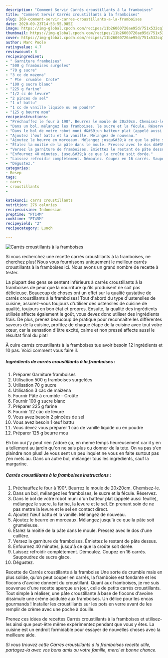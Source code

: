 ```yaml
---
description: "Comment Servir Carrés croustillants à la framboises"
title: "Comment Servir Carrés croustillants à la framboises"
slug: 269-comment-servir-carres-croustillants-a-la-framboises
date: 2020-09-23T14:53:55.985Z
image: https://img-global.cpcdn.com/recipes/11b26060720ae95d/751x532cq70/carres-croustillants-a-la-framboises-photo-principale-de-la-recette.jpg
thumbnail: https://img-global.cpcdn.com/recipes/11b26060720ae95d/751x532cq70/carres-croustillants-a-la-framboises-photo-principale-de-la-recette.jpg
cover: https://img-global.cpcdn.com/recipes/11b26060720ae95d/751x532cq70/carres-croustillants-a-la-framboises-photo-principale-de-la-recette.jpg
author: Marc Poole
ratingvalue: 4.7
reviewcount: 8
recipeingredient:
- " Garniture framboises"
- "500 g framboises surgeles"
- "70 g sucre"
- "3 cc de mazena"
- " Pte  crumble  Crote"
- "100 g sucre blanc"
- "225 g farine"
- "1/2 cc de levure"
- "2 pinces de sel"
- "1 uf battu"
- "1 cc de vanille liquide ou en poudre"
- "125 g beurre mou"
recipeinstructions:
- "Préchauffez le four à 190°. Beurrez le moule de 20x20cm. Chemisez-le."
- "Dans un bol, mélangez les framboises, le sucre et la fécule. Réservez."
- "Dans le bol de votre robot muni d&#39;un batteur plat (appelé aussi feuille), mélangez le sucre, la farine, la levure et le sel. En prenant soin de ne pas mettre la levure et le sel en contact direct."
- "Ajoutez l’œuf battu et la vanille. Mélangez de nouveau."
- "Ajoutez le beurre en morceaux. Mélangez jusqu&#39;à ce que la pâte soit grumeleuse."
- "Étalez la moitié de la pâte dans le moule. Pressez avec le dos d&#39;une cuillère."
- "Versez la garniture de framboises. Émiettez le restant de pâte dessus."
- "Enfournez 40 minutes, jusqu&#39;à ce que la croûte soit dorée."
- "Laissez refroidir complètement. Démoulez. Coupez en 16 carrés. Saupoudrez de sucre glace."
- "Dégustez."
categories:
- Resep
tags:
- carrs
- croustillants
- 

katakunci: carrs croustillants  
nutrition: 276 calories
recipecuisine: Indonesian
preptime: "PT14M"
cooktime: "PT45M"
recipeyield: "2"
recipecategory: Lunch

---
```



![Carrés croustillants à la framboises](https://img-global.cpcdn.com/recipes/11b26060720ae95d/751x532cq70/carres-croustillants-a-la-framboises-photo-principale-de-la-recette.jpg)

Si vous recherchez une recette carrés croustillants à la framboises, ne cherchez plus! Nous vous fournissons uniquement le meilleur carrés croustillants à la framboises ici. Nous avons un grand nombre de recette à tester.

La plupart des gens se sentent inférieurs à carrés croustillants à la framboises de peur que la nourriture qu'ils produisent ne soit pas délicieuse. Beaucoup de choses ont un effet sur la qualité gustative de carrés croustillants à la framboises! Tout d'abord du type d'ustensiles de cuisine, assurez-vous toujours d'utiliser des ustensiles de cuisine de qualité, toujours en bon état et propres. Ensuite, la qualité des ingrédients utilisés affecte également le goût, vous devez donc utiliser des ingrédients frais. De plus, prenez beaucoup de pratique pour reconnaître les différentes saveurs de la cuisine, profitez de chaque étape de la cuisine avec tout votre cœur, car la sensation d'être excité, calme et non pressé affecte aussi le résultat final du plat!

<!--inarticleads1-->

À cuire carrés croustillants à la framboises tue avoir besoin 12 Ingrédients et 10 pas. Voici comment vous faire il.

##### Ingrédients de carrés croustillants à la framboises :

1. Préparer  Garniture framboises
1. Utilisation 500 g framboises surgelées
1. Utilisation 70 g sucre
1. Utilisation 3 càc de maïzena
1. Fournir  Pâte à crumble - Croûte
1. Fournir 100 g sucre blanc
1. Préparer 225 g farine
1. Fournir 1/2 càc de levure
1. Vous avez besoin 2 pincées de sel
1. Vous avez besoin 1 œuf battu
1. Vous devez vous préparer 1 càc de vanille liquide ou en poudre
1. Préparer 125 g beurre mou


Eh bin oui j&#39;y peut rien j&#39;adore ça, en meme temps heureusement car il y en a tellement au jardin qu&#39;on ne sais plus ou donner de la tete. On va pas s&#39;en plaindre non plus! Je vous sent un peu inquiet ne vous en faite surtout pas j&#39;en mets au. Dans un autre bol, mélanger tous les ingrédients, sauf la margarine. 

<!--inarticleads2-->

##### Carrés croustillants à la framboises instructions :

1. Préchauffez le four à 190°. Beurrez le moule de 20x20cm. Chemisez-le.
1. Dans un bol, mélangez les framboises, le sucre et la fécule. Réservez.
1. Dans le bol de votre robot muni d&#39;un batteur plat (appelé aussi feuille), mélangez le sucre, la farine, la levure et le sel. En prenant soin de ne pas mettre la levure et le sel en contact direct.
1. Ajoutez l’œuf battu et la vanille. Mélangez de nouveau.
1. Ajoutez le beurre en morceaux. Mélangez jusqu&#39;à ce que la pâte soit grumeleuse.
1. Étalez la moitié de la pâte dans le moule. Pressez avec le dos d&#39;une cuillère.
1. Versez la garniture de framboises. Émiettez le restant de pâte dessus.
1. Enfournez 40 minutes, jusqu&#39;à ce que la croûte soit dorée.
1. Laissez refroidir complètement. Démoulez. Coupez en 16 carrés. Saupoudrez de sucre glace.
1. Dégustez.


Recette de Carrés croustillants à la framboise Une sorte de crumble mais en plus solide, qu&#39;on peut couper en carrés, la framboise est fondante et les flocons d&#39;avoine donnent du croustillant. Quant aux framboises, je me suis souvenue d&#39;une recette aperçue un jour, celle de petits carrés croustillants. Tout simple à réaliser, une pâte croustillante à base de flocons d&#39;avoine dissimule une crème acidulée aux framboises. Un délice pour les encas gourmands ! Installer les croustillants sur les pots en verre avant de les remplir de crème avec une poche à douille. 

<!--inarticleads1-->

<p>
Prenez ces idées de recettes Carrés croustillants à la framboises et utilisez-les ainsi que peut-être même expérimentez pendant que vous y êtes. La cuisine est un endroit formidable pour essayer de nouvelles choses avec la meilleure aide.
</p>

<p>
<i>Si vous trouvez cette Carrés croustillants à la framboises recette utile, partagez-la avec vos bons amis ou votre famille, merci et bonne chance.</i>
</p>
